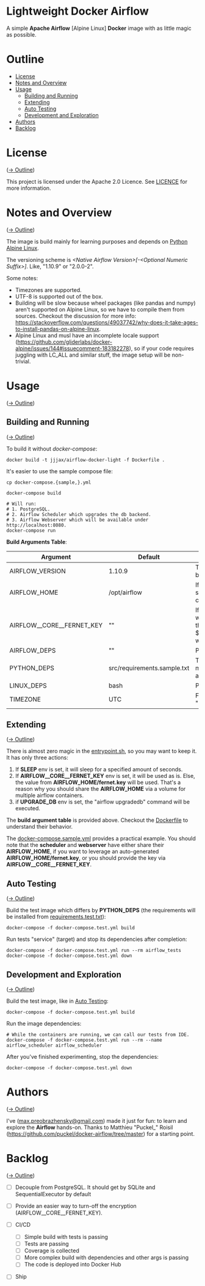 # Lightweight Docker Airflow

A simple **Apache Airflow** \[Alpine Linux\] **Docker** image with as little magic as possible.


# Outline

* [License](#license)
* [Notes and Overview](#notes-and-overview)
* [Usage](#usage)
  * [Building and Running](#building-and-running)
  * [Extending](#extending)
  * [Auto Testing](#auto-testing)
  * [Development and Exploration](#development-and-exploration)
* [Authors](#authors)
* [Backlog](#backlog)

# License
([-> Outline](#outline))

This project is licensed under the Apache 2.0 Licence. See [LICENCE](./LICENSE)
for more information.


# Notes and Overview
([-> Outline](#outline))

The image is build mainly for learning purposes and  depends on
[Python Alpine Linux](https://hub.docker.com/_/python).

The versioning scheme is *\<Native Airflow Version\>\[-\<Optional Numeric Suffix\>\]*.
Like, "1.10.9" or "2.0.0-2".

Some notes:
* Timezones are supported.
* UTF-8 is supported out of the box.
* Building will be slow because wheel packages (like pandas and numpy) aren't
  supported on Alpine Linux, so we have to compile them from sources.
  Checkout the discussion for more info: https://stackoverflow.com/questions/49037742/why-does-it-take-ages-to-install-pandas-on-alpine-linux.
* Alpine Linux and musl have an incomplete locale support (https://github.com/gliderlabs/docker-alpine/issues/144#issuecomment-183182278),
  so if your code requires juggling with LC_ALL and similar stuff, the image
  setup will be non-trivial.


# Usage
([-> Outline](#outline))

## Building and Running
([-> Outline](#outline))

To build it without *docker-compose*:
```shell script
docker build -t jjjax/airflow-docker-light -f Dockerfile .
```

It's easier to use the sample compose file:
```shell script
cp docker-compose.{sample,}.yml

docker-compose build

# Will run:
# 1. PostgreSQL.
# 2. Airflow Scheduler which upgrades the db backend.
# 3. Airflow Webserver which will be available under http://localhost:8080.
docker-compose run
```

**Build Arguments Table**:

| Argument                  | Default                     | Comment
| ------------------------- | --------------------------- | -------
| AIRFLOW_VERSION           | 1.10.9                      | The version will be installed at build time
| AIRFLOW_HOME              | /opt/airflow                | If modified, don't forget to sync your docker-compose.yml and other stuff.
| AIRFLOW__CORE__FERNET_KEY | ""                          | If provided, the entrypoint.sh will use the value as is; else, the value from ${AIRFLOW_HOME}/fernet.key will be used.
| AIRFLOW_DEPS              | ""                          | Provided as "mysql,gcp,hdfs"
| PYTHON_DEPS               | src/requirements.sample.txt | The default file is empty; you may put a custom file into src/ and it will be installed with pip
| LINUX_DEPS                | bash                        | Provided as "bash,gcc,make"
| TIMEZONE                  | UTC                         | For example, "Europe/Moscow"


## Extending
([-> Outline](#outline))

There is almost zero magic in the [entrypoint.sh](src/entrypoint.sh), so you may
want to keep it. It has only three actions:
1. If **SLEEP** env is set, it will sleep for a specified amount of seconds.
2. If **AIRFLOW__CORE__FERNET_KEY** env is set, it will be used as is. Else,
   the value from **AIRFLOW_HOME/fernet.key** will be used. That's a reason
   why you should share the **AIRFLOW_HOME** via a volume for multiple airflow
   containers.
3. if **UPGRADE_DB** env is set, the "airflow upgradedb" command will be executed.

The **build argument table** is provided above. Checkout the [Dockerfile](Dockerfile)
to understand their behavior.

The [docker-compose.sample.yml](docker-compose.sample.yml) provides a practical
example. You should note that the **scheduler** and **webserver** have either
share their **AIRFLOW_HOME**, if you want to leverage an auto-generated
**AIRFLOW_HOME/fernet.key**, or you should provide the key via **AIRFLOW__CORE__FERNET_KEY**.


## Auto Testing
([-> Outline](#outline))

Build the test image which differs by **PYTHON_DEPS** (the requirements
will be installed from [requirements.test.txt](src/requirements.test.txt)):
```shell script
docker-compose -f docker-compose.test.yml build
```

Run tests "service" (target) and stop its dependencies after completion:
```shell script
docker-compose -f docker-compose.test.yml run --rm airflow_tests
docker-compose -f docker-compose.test.yml down
```


## Development and Exploration
([-> Outline](#outline))

Build the test image, like in [Auto Testing](#auto-testing):
```shell script
docker-compose -f docker-compose.test.yml build
```

Run the image dependencies:
```shell script
# While the containers are running, we can call our tests from IDE.
docker-compose -f docker-compose.test.yml run --rm --name airflow_scheduler airflow_scheduler
```

After you've finished experimenting, stop the dependencies:
```shell script
docker-compose -f docker-compose.test.yml down
```


# Authors
([-> Outline](#outline))

I've (max.preobrazhensky@gmail.com) made it just for fun: to learn and explore
the **Airflow** hands-on. Thanks to Matthieu "Puckel_" Roisil
(https://github.com/puckel/docker-airflow/tree/master) for a starting point.


# Backlog
([-> Outline](#outline))

- [ ] Decouple from PostgreSQL. It should get by SQLite and SequentialExecutor by default

- [ ] Provide an easier way to turn-off the encryption (AIRFLOW__CORE__FERNET_KEY).

- [ ] CI/CD
    - [ ] Simple build with tests is passing
    - [ ] Tests are passing
    - [ ] Coverage is collected
    - [ ] More complex build with dependencies and other args is passing
    - [ ] The code is deployed into Docker Hub

- [ ] Ship
